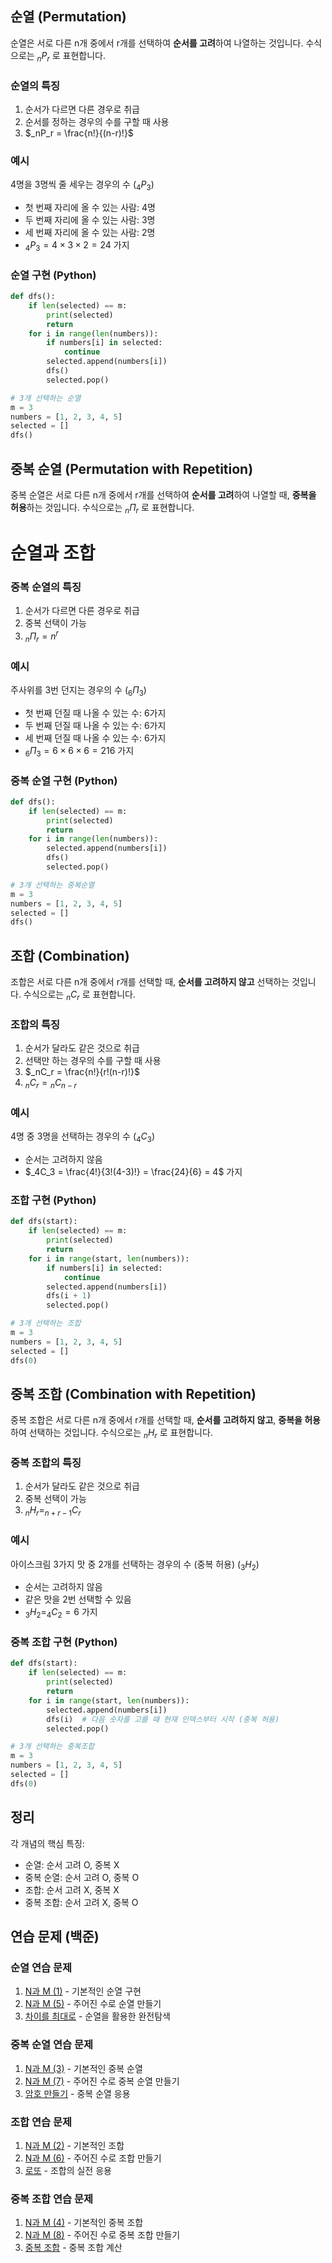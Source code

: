 ## 순열 (Permutation)

순열은 서로 다른 n개 중에서 r개를 선택하여 **순서를 고려**하여 나열하는 것입니다.
수식으로는 $_nP_r$ 로 표현합니다.

### 순열의 특징
1. 순서가 다르면 다른 경우로 취급
2. 순서를 정하는 경우의 수를 구할 때 사용
3. $_nP_r = \frac{n!}{(n-r)!}$

### 예시
4명을 3명씩 줄 세우는 경우의 수 ($_4P_3$)
- 첫 번째 자리에 올 수 있는 사람: 4명
- 두 번째 자리에 올 수 있는 사람: 3명
- 세 번째 자리에 올 수 있는 사람: 2명
- $_4P_3 = 4 \times 3 \times 2 = 24$ 가지

### 순열 구현 (Python)
```python
def dfs():
    if len(selected) == m:
        print(selected)
        return
    for i in range(len(numbers)):
        if numbers[i] in selected:
            continue
        selected.append(numbers[i])
        dfs()
        selected.pop()

# 3개 선택하는 순열
m = 3 
numbers = [1, 2, 3, 4, 5]
selected = []
dfs()
```

## 중복 순열 (Permutation with Repetition)

중복 순열은 서로 다른 n개 중에서 r개를 선택하여 **순서를 고려**하여 나열할 때, **중복을 허용**하는 것입니다. 수식으로는 $_n\Pi_r$ 로 표현합니다.

# 순열과 조합

### 중복 순열의 특징
1. 순서가 다르면 다른 경우로 취급
2. 중복 선택이 가능
3. $_n\Pi_r = n^r$

### 예시
주사위를 3번 던지는 경우의 수 ($_6\Pi_3$)
- 첫 번째 던질 때 나올 수 있는 수: 6가지
- 두 번째 던질 때 나올 수 있는 수: 6가지
- 세 번째 던질 때 나올 수 있는 수: 6가지
- $_6\Pi_3 = 6 \times 6 \times 6 = 216$ 가지

### 중복 순열 구현 (Python)
```python
def dfs():
    if len(selected) == m:
        print(selected)
        return
    for i in range(len(numbers)):
        selected.append(numbers[i])
        dfs()
        selected.pop()

# 3개 선택하는 중복순열
m = 3 
numbers = [1, 2, 3, 4, 5]
selected = []
dfs()
```

## 조합 (Combination)

조합은 서로 다른 n개 중에서 r개를 선택할 때, **순서를 고려하지 않고** 선택하는 것입니다.
수식으로는 $_nC_r$ 로 표현합니다.

### 조합의 특징
1. 순서가 달라도 같은 것으로 취급
2. 선택만 하는 경우의 수를 구할 때 사용
3. $_nC_r = \frac{n!}{r!(n-r)!}$
4. $_nC_r = {_nC_{n-r}}$

### 예시
4명 중 3명을 선택하는 경우의 수 ($_4C_3$)
- 순서는 고려하지 않음
- $_4C_3 = \frac{4!}{3!(4-3)!} = \frac{24}{6} = 4$ 가지

### 조합 구현 (Python)
```python
def dfs(start):
    if len(selected) == m:
        print(selected)
        return
    for i in range(start, len(numbers)):
        if numbers[i] in selected:
            continue
        selected.append(numbers[i])
        dfs(i + 1)
        selected.pop()

# 3개 선택하는 조합
m = 3
numbers = [1, 2, 3, 4, 5]
selected = []
dfs(0)
```

## 중복 조합 (Combination with Repetition)

중복 조합은 서로 다른 n개 중에서 r개를 선택할 때, **순서를 고려하지 않고**, **중복을 허용**하여 선택하는 것입니다. 수식으로는 $_nH_r$ 로 표현합니다.

### 중복 조합의 특징

1. 순서가 달라도 같은 것으로 취급
2. 중복 선택이 가능
3. $_nH_r = _{n+r-1}C_r$

### 예시

아이스크림 3가지 맛 중 2개를 선택하는 경우의 수 (중복 허용) ($_3H_2$)
- 순서는 고려하지 않음
- 같은 맛을 2번 선택할 수 있음
- $_3H_2 = _4C_2 = 6$ 가지

### 중복 조합 구현 (Python)
```python
def dfs(start):
    if len(selected) == m:
        print(selected)
        return
    for i in range(start, len(numbers)):
        selected.append(numbers[i])
        dfs(i)  # 다음 숫자를 고를 때 현재 인덱스부터 시작 (중복 허용)
        selected.pop()

# 3개 선택하는 중복조합
m = 3
numbers = [1, 2, 3, 4, 5]
selected = []
dfs(0)
```

## 정리

각 개념의 핵심 특징:
- 순열: 순서 고려 O, 중복 X
- 중복 순열: 순서 고려 O, 중복 O
- 조합: 순서 고려 X, 중복 X
- 중복 조합: 순서 고려 X, 중복 O

## 연습 문제 (백준)

### 순열 연습 문제
1. [N과 M (1)](https://www.acmicpc.net/problem/15649) - 기본적인 순열 구현
2. [N과 M (5)](https://www.acmicpc.net/problem/15654) - 주어진 수로 순열 만들기
3. [차이를 최대로](https://www.acmicpc.net/problem/10819) - 순열을 활용한 완전탐색

### 중복 순열 연습 문제
1. [N과 M (3)](https://www.acmicpc.net/problem/15651) - 기본적인 중복 순열
2. [N과 M (7)](https://www.acmicpc.net/problem/15656) - 주어진 수로 중복 순열 만들기
3. [암호 만들기](https://www.acmicpc.net/problem/1759) - 중복 순열 응용

### 조합 연습 문제
1. [N과 M (2)](https://www.acmicpc.net/problem/15650) - 기본적인 조합
2. [N과 M (6)](https://www.acmicpc.net/problem/15655) - 주어진 수로 조합 만들기
3. [로또](https://www.acmicpc.net/problem/6603) - 조합의 실전 응용

### 중복 조합 연습 문제
1. [N과 M (4)](https://www.acmicpc.net/problem/15652) - 기본적인 중복 조합
2. [N과 M (8)](https://www.acmicpc.net/problem/15657) - 주어진 수로 중복 조합 만들기
3. [중복 조합](https://www.acmicpc.net/problem/2407) - 중복 조합 계산
